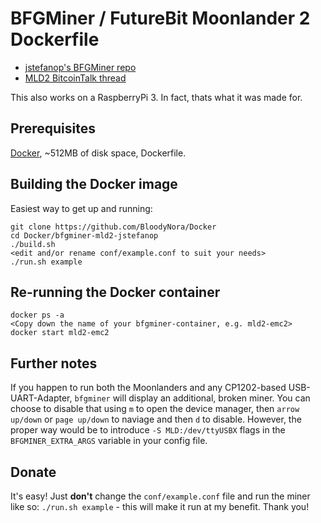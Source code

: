 # BFGMiner / FutureBit Moonlander 2 Dockerfile

* [jstefanop's BFGMiner repo](https://github.com/jstefanop/bfgminer)
* [MLD2 BitcoinTalk thread](https://bitcointalk.org/index.php?topic=2420357.msg24766858#msg24766858)


This also works on a RaspberryPi 3. In fact, thats what it was made for.

## Prerequisites

[Docker](https://docs.docker.com/), ~512MB of disk space, Dockerfile.


## Building the Docker image

Easiest way to get up and running:

```
git clone https://github.com/BloodyNora/Docker
cd Docker/bfgminer-mld2-jstefanop
./build.sh
<edit and/or rename conf/example.conf to suit your needs>
./run.sh example
```

## Re-running the Docker container

```
docker ps -a
<Copy down the name of your bfgminer-container, e.g. mld2-emc2>
docker start mld2-emc2
```

## Further notes

If you happen to run both the Moonlanders and any CP1202-based USB-UART-Adapter, `bfgminer` will display an additional, broken miner. You can choose to disable that using `m` to open the device manager, then `arrow up/down` or `page up/down` to naviage and then `d` to disable. However, the proper way would be to introduce `-S MLD:/dev/ttyUSBX` flags in the `BFGMINER_EXTRA_ARGS` variable in your config file.

## Donate

It's easy! Just **don't** change the `conf/example.conf` file and run the miner like so: `./run.sh example` - this will make it run at my benefit. Thank you!
